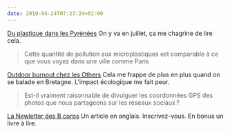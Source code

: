 ```yaml
---
date: 2019-04-24T07:23:24+01:00
---
```


[Du plastique dans les Pyrénées](https://www.courrierinternational.com/article/pollution-des-particules-de-plastique-tombent-du-ciel-dans-les-pyrenees) On y va en juillet, ça me chagrine de lire cela.

> Cette quantité de pollution aux microplastiques est comparable à ce que vous voyez dans une ville comme Paris

[Outdoor burnout chez les Others](https://www.lesothers.com/outdoor-burnout-cliche-photographie/) Cela me frappe de plus en plus quand on se balade en Bretagne. L'impact écologique me fait peur.

> Est-il vraiment raisonnable de divulguer les coordonnées GPS des photos que nous partageons sur les réseaux sociaux ?

[La Newletter des B corps](https://bthechange.com/for-b-corps-every-day-is-earth-day-12d9dba6dd4) Un article en anglais. Inscrivez-vous. En bonus un livre à lire.
